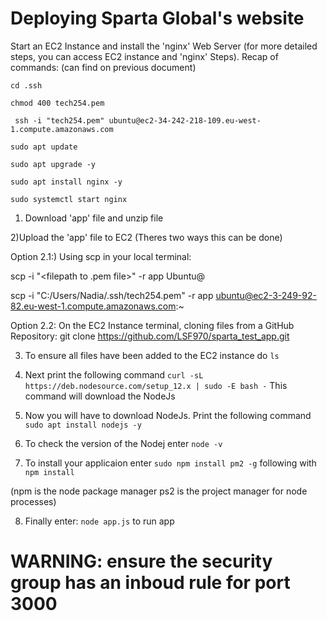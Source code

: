 # Deploying Sparta Global's website


Start an EC2 Instance and install the 'nginx' Web Server (for more detailed steps, you can access EC2 instance and 'nginx' Steps). Recap of commands: (can find on previous document)


`cd .ssh`

`chmod 400 tech254.pem`

` ssh -i "tech254.pem" ubuntu@ec2-34-242-218-109.eu-west-1.compute.amazonaws.com`

`sudo apt update`

`sudo apt upgrade -y`

`sudo apt install nginx -y`

`sudo systemctl start nginx`

1) Download 'app' file and unzip file 

2)Upload the 'app' file to EC2 (Theres two ways this can be done)

Option 2.1:) Using scp in your local terminal:

scp -i "<filepath to .pem file>" -r app Ubuntu@<public IP>


scp -i "C:/Users/Nadia/.ssh/tech254.pem" -r app ubuntu@ec2-3-249-92-82.eu-west-1.compute.amazonaws.com:~

Option 2.2:  On the EC2 Instance terminal, cloning files from a GitHub Repository:
git clone https://github.com/LSF970/sparta_test_app.git

3) To ensure all files have been added to the EC2 instance do `ls`

4) Next print the following command `curl -sL https://deb.nodesource.com/setup_12.x | sudo -E bash -` This command will download the NodeJs 

5) Now you will have to download NodeJs. Print the following command `sudo apt install nodejs -y`

6) To check the version of the Nodej enter `node -v`

 7) To install your applicaion enter `sudo npm install pm2 -g` following with `npm install`

(npm is the node package manager
ps2 is the project manager for node processes)

8) Finally enter: `node app.js` to run app 

# WARNING: ensure the security group has an inboud rule for port 3000

